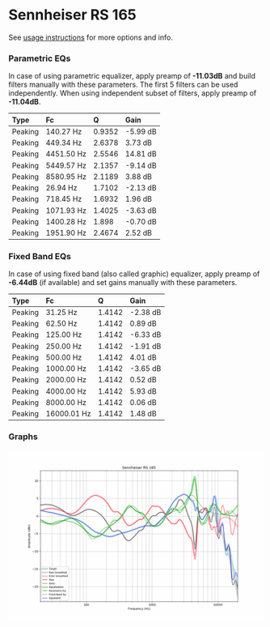 # Sennheiser RS 165
See [usage instructions](https://github.com/jaakkopasanen/AutoEq#usage) for more options and info.

### Parametric EQs
In case of using parametric equalizer, apply preamp of **-11.03dB** and build filters manually
with these parameters. The first 5 filters can be used independently.
When using independent subset of filters, apply preamp of **-11.04dB**.

| Type    | Fc         |      Q | Gain     |
|:--------|:-----------|:-------|:---------|
| Peaking | 140.27 Hz  | 0.9352 | -5.99 dB |
| Peaking | 449.34 Hz  | 2.6378 | 3.73 dB  |
| Peaking | 4451.50 Hz | 2.5546 | 14.81 dB |
| Peaking | 5449.57 Hz | 2.1357 | -9.14 dB |
| Peaking | 8580.95 Hz | 2.1189 | 3.88 dB  |
| Peaking | 26.94 Hz   | 1.7102 | -2.13 dB |
| Peaking | 718.45 Hz  | 1.6932 | 1.96 dB  |
| Peaking | 1071.93 Hz | 1.4025 | -3.63 dB |
| Peaking | 1400.28 Hz | 1.898  | -0.70 dB |
| Peaking | 1951.90 Hz | 2.4674 | 2.52 dB  |

### Fixed Band EQs
In case of using fixed band (also called graphic) equalizer, apply preamp of **-6.44dB**
(if available) and set gains manually with these parameters.

| Type    | Fc          |      Q | Gain     |
|:--------|:------------|:-------|:---------|
| Peaking | 31.25 Hz    | 1.4142 | -2.38 dB |
| Peaking | 62.50 Hz    | 1.4142 | 0.89 dB  |
| Peaking | 125.00 Hz   | 1.4142 | -6.33 dB |
| Peaking | 250.00 Hz   | 1.4142 | -1.91 dB |
| Peaking | 500.00 Hz   | 1.4142 | 4.01 dB  |
| Peaking | 1000.00 Hz  | 1.4142 | -3.65 dB |
| Peaking | 2000.00 Hz  | 1.4142 | 0.52 dB  |
| Peaking | 4000.00 Hz  | 1.4142 | 5.93 dB  |
| Peaking | 8000.00 Hz  | 1.4142 | 0.06 dB  |
| Peaking | 16000.01 Hz | 1.4142 | 1.48 dB  |

### Graphs
![](./Sennheiser%20RS%20165.png)